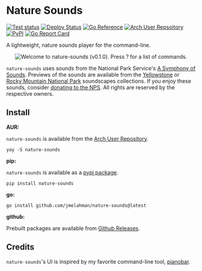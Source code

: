 # Nature Sounds

[![Test status](https://github.com/jmelahman/nature-sounds/actions/workflows/test.yml/badge.svg)](https://github.com/jmelahman/nature-sounds/actions)
[![Deploy Status](https://github.com/jmelahman/nature-sounds/actions/workflows/release.yml/badge.svg)](https://github.com/jmelahman/nature-sounds/actions)
[![Go Reference](https://pkg.go.dev/badge/github.com/jmelahman/nature-sounds.svg)](https://pkg.go.dev/github.com/jmelahman/nature-sounds)
[![Arch User Repsoitory](https://img.shields.io/aur/version/nature-sounds)](https://aur.archlinux.org/packages/nature-sounds)
[![PyPI](https://img.shields.io/pypi/v/nature-sounds.svg)]()
[![Go Report Card](https://goreportcard.com/badge/github.com/jmelahman/nature-sounds)](https://goreportcard.com/report/github.com/jmelahman/nature-sounds)

A lightweight, nature sounds player for the command-line.

<p align="center">
  <picture align="center">
    <source media="(prefers-color-scheme: dark)" srcset="https://github.com/jmelahman/nature-sounds/blob/master/demo_dark.png">
    <source media="(prefers-color-scheme: light)" srcset="https://github.com/jmelahman/nature-sounds/blob/master/demo_light.png">
    <img alt="Welcome to nature-sounds (v0.1.0). Press ? for a list of commands." src="https://github.com/jmelahman/nature-sounds/blob/master/demo_light.png">
  </picture>
</p>

`nature-sounds` uses sounds from the National Park Service's [A Symphony of Sounds](https://www.nps.gov/subjects/sound/index.htm).
Previews of the sounds are available from the [Yellowstone](https://www.nps.gov/yell/learn/photosmultimedia/sounds-soundscapes.htm) or [Rocky Mountain National Park](https://www.nps.gov/romo/learn/photosmultimedia/sounds-ambient-soundscapes.htm) soundscapes collections.
If you enjoy these sounds, consider [donating to the NPS](https://www.nps.gov/getinvolved/donate.htm).
All rights are reserved by the respective owners.

## Install

**AUR:**

`nature-sounds` is available from the [Arch User Repository](https://aur.archlinux.org/packages/nature-sounds).

```shell
yay -S nature-sounds
```

**pip:**

`nature-sounds` is available as a [pypi package](https://pypi.org/project/nature-sounds/).

```shell
pip install nature-sounds
```

**go:**

```shell
go install github.com/jmelahman/nature-sounds@latest
```

**github:**

Prebuilt packages are available from [Github Releases](https://github.com/jmelahman/nature-sounds/releases).

## Credits

`nature-sounds`'s UI is inspired by my favorite command-line tool, [pianobar](https://github.com/PromyLOPh/pianobar).
